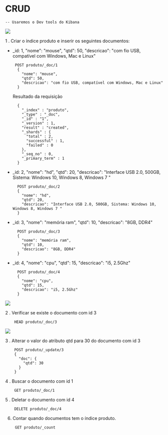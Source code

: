 # CRUD

    -- Usaremos o Dev tools do Kibana
<img src = "e1.gif">

1 . Criar o índice produto e inserir os seguintes documentos:

- _id: 1, "nome": "mouse", "qtd": 50, "descricao": "com fio USB, compatível com Windows, Mac e Linux"

       POST produto/_doc/1
        {
          "nome": "mouse",
          "qtd": 50,
          "descricao": "com fio USB, compatível com Windows, Mac e Linux"
        }
        
    Resultado da requisição
    
        {
          "_index" : "produto",
          "_type" : "_doc",
          "_id" : "1",
          "_version" : 1,
          "result" : "created",
          "_shards" : {
            "total" : 2,
            "successful" : 1,
            "failed" : 0
          },
          "_seq_no" : 0,
          "_primary_term" : 1
        }

- _id: 2, "nome": "hd", "qtd": 20, "descricao": "Interface USB 2.0, 500GB, Sistema: Windows 10, Windows 8, Windows 7 "

        POST produto/_doc/2
        {
          "nome": "hd", 
          "qtd": 20, 
          "descricao": "Interface USB 2.0, 500GB, Sistema: Windows 10, Windows 8, Windows 7 "
        }
        
- _id: 3, "nome": "memória ram", "qtd": 10, "descricao": "8GB, DDR4"

        POST produto/_doc/3
        {
          "nome": "memória ram", 
          "qtd": 10, 
          "descricao": "8GB, DDR4"  
        }
- _id: 4, "nome": "cpu", "qtd": 15, "descricao": "i5, 2.5Ghz"

        POST produto/_doc/4
        {
          "nome": "cpu", 
          "qtd": 15, 
          "descricao": "i5, 2.5Ghz"
        }

<img src="e2.gif">


2 . Verificar se existe o documento com  id 3

        HEAD produto/_doc/3
<img src = "e3.gif">

3 . Alterar o valor do atributo qtd para 30 do documento com id 3

        POST produto/_update/3
        {
          "doc": {
            "qtd": 30
          }
        }

4 . Buscar o documento com id 1

        GET produto/_doc/1

5 . Deletar o documento com id 4

        DELETE produto/_doc/4

6. Contar quando documentos tem o índice produto.

        GET produto/_count
